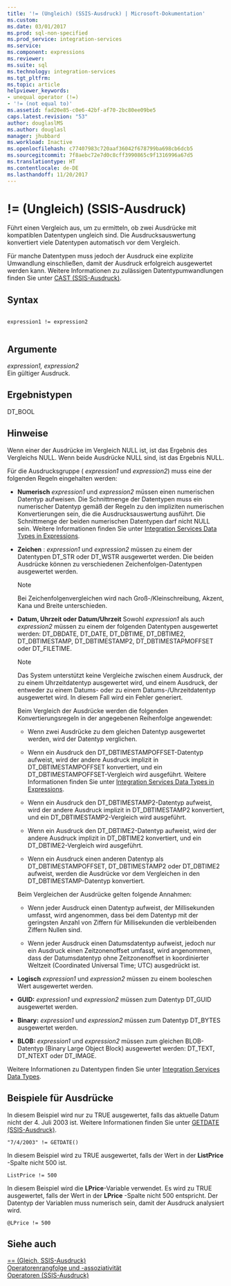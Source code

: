 ```yaml
---
title: '!= (Ungleich) (SSIS-Ausdruck) | Microsoft-Dokumentation'
ms.custom: 
ms.date: 03/01/2017
ms.prod: sql-non-specified
ms.prod_service: integration-services
ms.service: 
ms.component: expressions
ms.reviewer: 
ms.suite: sql
ms.technology: integration-services
ms.tgt_pltfrm: 
ms.topic: article
helpviewer_keywords:
- unequal operator (!=)
- '!= (not equal to)'
ms.assetid: fad20e85-c0e6-42bf-af70-2bc80ee09be5
caps.latest.revision: "53"
author: douglaslMS
ms.author: douglasl
manager: jhubbard
ms.workload: Inactive
ms.openlocfilehash: c77407983c720aaf36042f678799ba698cb6dcb5
ms.sourcegitcommit: 7f8aebc72e7d0c8cff3990865c9f1316996a67d5
ms.translationtype: HT
ms.contentlocale: de-DE
ms.lasthandoff: 11/20/2017
---
```

# <a name="-unequal-ssis-expression"></a>!= (Ungleich) (SSIS-Ausdruck)
  Führt einen Vergleich aus, um zu ermitteln, ob zwei Ausdrücke mit kompatiblen Datentypen ungleich sind. Die Ausdrucksauswertung konvertiert viele Datentypen automatisch vor dem Vergleich.  
  
 Für manche Datentypen muss jedoch der Ausdruck eine explizite Umwandlung einschließen, damit der Ausdruck erfolgreich ausgewertet werden kann. Weitere Informationen zu zulässigen Datentypumwandlungen finden Sie unter [CAST &#40;SSIS-Ausdruck&#41;](../../integration-services/expressions/cast-ssis-expression.md).  
  
## <a name="syntax"></a>Syntax  
  
```  
  
expression1 != expression2  
  
```  
  
## <a name="arguments"></a>Argumente  
 *expression1, expression2*  
 Ein gültiger Ausdruck.  
  
## <a name="result-types"></a>Ergebnistypen  
 DT_BOOL  
  
## <a name="remarks"></a>Hinweise  
 Wenn einer der Ausdrücke im Vergleich NULL ist, ist das Ergebnis des Vergleichs NULL. Wenn beide Ausdrücke NULL sind, ist das Ergebnis NULL.  
  
 Für die Ausdrucksgruppe ( *expression1* und *expression2*) muss eine der folgenden Regeln eingehalten werden:  
  
-   **Numerisch**   *expression1* und *expression2* müssen einen numerischen Datentyp aufweisen. Die Schnittmenge der Datentypen muss ein numerischer Datentyp gemäß der Regeln zu den impliziten numerischen Konvertierungen sein, die die Ausdrucksauswertung ausführt. Die Schnittmenge der beiden numerischen Datentypen darf nicht NULL sein. Weitere Informationen finden Sie unter [Integration Services Data Types in Expressions](../../integration-services/expressions/integration-services-data-types-in-expressions.md).  
  
-   **Zeichen** : *expression1* und *expression2* müssen zu einem der Datentypen DT_STR oder DT_WSTR ausgewertet werden. Die beiden Ausdrücke können zu verschiedenen Zeichenfolgen-Datentypen ausgewertet werden.  
  
    > [!NOTE]  
    >  Bei Zeichenfolgenvergleichen wird nach Groß-/Kleinschreibung, Akzent, Kana und Breite unterschieden.  
  
-   **Datum, Uhrzeit oder Datum/Uhrzeit** Sowohl *expression1* als auch *expression2* müssen zu einem der folgenden Datentypen ausgewertet werden: DT_DBDATE, DT_DATE, DT_DBTIME, DT_DBTIME2, DT_DBTIMESTAMP, DT_DBTIMESTAMP2, DT_DBTIMESTAPMOFFSET oder DT_FILETIME.  
  
    > [!NOTE]  
    >  Das System unterstützt keine Vergleiche zwischen einem Ausdruck, der zu einem Uhrzeitdatentyp ausgewertet wird, und einem Ausdruck, der entweder zu einem Datums- oder zu einem Datums-/Uhrzeitdatentyp ausgewertet wird. In diesem Fall wird ein Fehler generiert.  
  
     Beim Vergleich der Ausdrücke werden die folgenden Konvertierungsregeln in der angegebenen Reihenfolge angewendet:  
  
    -   Wenn zwei Ausdrücke zu dem gleichen Datentyp ausgewertet werden, wird der Datentyp verglichen.  
  
    -   Wenn ein Ausdruck den DT_DBTIMESTAMPOFFSET-Datentyp aufweist, wird der andere Ausdruck implizit in DT_DBTIMESTAMPOFFSET konvertiert, und ein DT_DBTIMESTAMPOFFSET-Vergleich wird ausgeführt. Weitere Informationen finden Sie unter [Integration Services Data Types in Expressions](../../integration-services/expressions/integration-services-data-types-in-expressions.md).  
  
    -   Wenn ein Ausdruck den DT_DBTIMESTAMP2-Datentyp aufweist, wird der andere Ausdruck implizit in DT_DBTIMESTAMP2 konvertiert, und ein DT_DBTIMESTAMP2-Vergleich wird ausgeführt.  
  
    -   Wenn ein Ausdruck den DT_DBTIME2-Datentyp aufweist, wird der andere Ausdruck implizit in DT_DBTIME2 konvertiert, und ein DT_DBTIME2-Vergleich wird ausgeführt.  
  
    -   Wenn ein Ausdruck einen anderen Datentyp als DT_DBTIMESTAMPOFFSET, DT_DBTIMESTAMP2 oder DT_DBTIME2 aufweist, werden die Ausdrücke vor dem Vergleichen in den DT_DBTIMESTAMP-Datentyp konvertiert.  
  
     Beim Vergleichen der Ausdrücke gelten folgende Annahmen:  
  
    -   Wenn jeder Ausdruck einen Datentyp aufweist, der Millisekunden umfasst, wird angenommen, dass bei dem Datentyp mit der geringsten Anzahl von Ziffern für Millisekunden die verbleibenden Ziffern Nullen sind.  
  
    -   Wenn jeder Ausdruck einen Datumsdatentyp aufweist, jedoch nur ein Ausdruck einen Zeitzonenoffset umfasst, wird angenommen, dass der Datumsdatentyp ohne Zeitzonenoffset in koordinierter Weltzeit (Coordinated Universal Time; UTC) ausgedrückt ist.  
  
-   **Logisch**   *expression1* und *expression2* müssen zu einem booleschen Wert ausgewertet werden.  
  
-   **GUID:** *expression1* und *expression2* müssen zum Datentyp DT_GUID ausgewertet werden.  
  
-   **Binary:** *expression1* und *expression2* müssen zum Datentyp DT_BYTES ausgewertet werden.  
  
-   **BLOB:** *expression1* und *expression2* müssen zum gleichen BLOB-Datentyp (Binary Large Object Block) ausgewertet werden: DT_TEXT, DT_NTEXT oder DT_IMAGE.  
  
 Weitere Informationen zu Datentypen finden Sie unter [Integration Services Data Types](../../integration-services/data-flow/integration-services-data-types.md).  
  
## <a name="expression-examples"></a>Beispiele für Ausdrücke  
 In diesem Beispiel wird nur zu TRUE ausgewertet, falls das aktuelle Datum nicht der 4. Juli 2003 ist. Weitere Informationen finden Sie unter [GETDATE &#40;SSIS-Ausdruck&#41;](../../integration-services/expressions/getdate-ssis-expression.md).  
  
```  
"7/4/2003" != GETDATE()  
```  
  
 In diesem Beispiel wird zu TRUE ausgewertet, falls der Wert in der **ListPrice** -Spalte nicht 500 ist.  
  
```  
ListPrice != 500  
```  
  
 In diesem Beispiel wird die **LPrice**-Variable verwendet. Es wird zu TRUE ausgewertet, falls der Wert in der **LPrice** -Spalte nicht 500 entspricht. Der Datentyp der Variablen muss numerisch sein, damit der Ausdruck analysiert wird.  
  
```  
@LPrice != 500  
```  
  
## <a name="see-also"></a>Siehe auch  
 [== &#40;Gleich, SSIS-Ausdruck&#41;](../../integration-services/expressions/equal-ssis-expression.md)   
 [Operatorenrangfolge und -assoziativität](../../integration-services/expressions/operator-precedence-and-associativity.md)   
 [Operatoren &#40;SSIS-Ausdruck&#41;](../../integration-services/expressions/operators-ssis-expression.md)  
  
  
